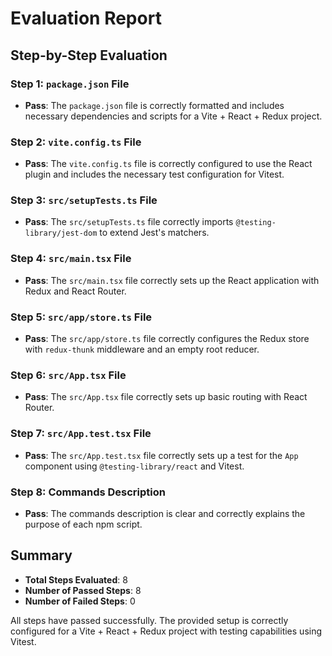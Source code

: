 # Evaluation Report

## Step-by-Step Evaluation

### Step 1: `package.json` File
- **Pass**: The `package.json` file is correctly formatted and includes necessary dependencies and scripts for a Vite + React + Redux project.

### Step 2: `vite.config.ts` File
- **Pass**: The `vite.config.ts` file is correctly configured to use the React plugin and includes the necessary test configuration for Vitest.

### Step 3: `src/setupTests.ts` File
- **Pass**: The `src/setupTests.ts` file correctly imports `@testing-library/jest-dom` to extend Jest's matchers.

### Step 4: `src/main.tsx` File
- **Pass**: The `src/main.tsx` file correctly sets up the React application with Redux and React Router.

### Step 5: `src/app/store.ts` File
- **Pass**: The `src/app/store.ts` file correctly configures the Redux store with `redux-thunk` middleware and an empty root reducer.

### Step 6: `src/App.tsx` File
- **Pass**: The `src/App.tsx` file correctly sets up basic routing with React Router.

### Step 7: `src/App.test.tsx` File
- **Pass**: The `src/App.test.tsx` file correctly sets up a test for the `App` component using `@testing-library/react` and Vitest.

### Step 8: Commands Description
- **Pass**: The commands description is clear and correctly explains the purpose of each npm script.

## Summary
- **Total Steps Evaluated**: 8
- **Number of Passed Steps**: 8
- **Number of Failed Steps**: 0

All steps have passed successfully. The provided setup is correctly configured for a Vite + React + Redux project with testing capabilities using Vitest.